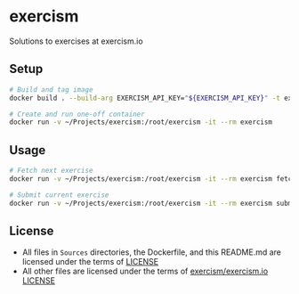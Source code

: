 # exercism

Solutions to exercises at exercism.io

## Setup

```Bash
# Build and tag image
docker build . --build-arg EXERCISM_API_KEY="${EXERCISM_API_KEY}" -t exercism

# Create and run one-off container
docker run -v ~/Projects/exercism:/root/exercism -it --rm exercism
```

## Usage

```Bash
# Fetch next exercise
docker run -v ~/Projects/exercism:/root/exercism -it --rm exercism fetch swift

# Submit current exercise
docker run -v ~/Projects/exercism:/root/exercism -it --rm exercism submit swift/EXERCISE/Sources/EXERCISE.swift
```

## License

- All files in `Sources` directories, the Dockerfile, and this README.md are licensed under the terms of [LICENSE](LICENSE)
- All other files are licensed under the terms of [exercism/exercism.io LICENSE](https://github.com/exercism/exercism.io/blob/master/LICENSE)
